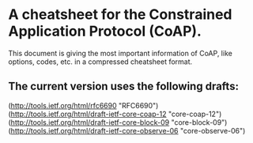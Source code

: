# A cheatsheet for the Constrained Application Protocol (CoAP).

This document is giving the most important information of CoAP, like
options, codes, etc. in a compressed cheatsheet format.

## The current version uses the following drafts:
(http://tools.ietf.org/html/rfc6690 "RFC6690")
(http://tools.ietf.org/html/draft-ietf-core-coap-12 "core-coap-12")
(http://tools.ietf.org/html/draft-ietf-core-block-09 "core-block-09")
(http://tools.ietf.org/html/draft-ietf-core-observe-06 "core-observe-06")
